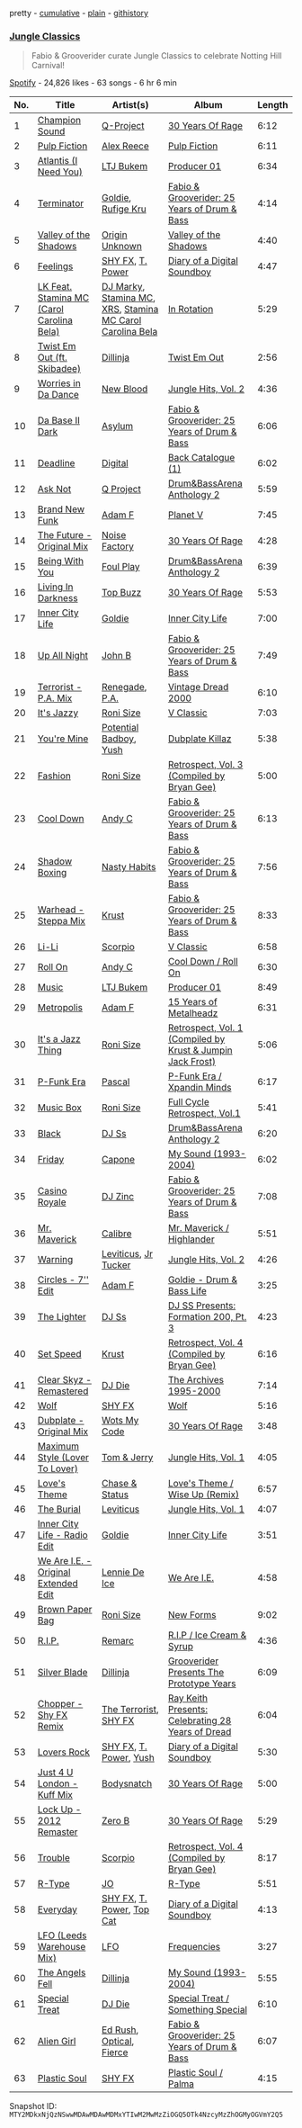 pretty - [cumulative](/playlists/cumulative/37i9dQZF1DWTv94Wk9KTkJ.md) - [plain](/playlists/plain/37i9dQZF1DWTv94Wk9KTkJ) - [githistory](https://github.githistory.xyz/mackorone/spotify-playlist-archive/blob/main/playlists/plain/37i9dQZF1DWTv94Wk9KTkJ)

### [Jungle Classics](https://open.spotify.com/playlist/37i9dQZF1DWTv94Wk9KTkJ)

> Fabio & Grooverider curate Jungle Classics to celebrate Notting Hill Carnival!

[Spotify](https://open.spotify.com/user/spotify) - 24,826 likes - 63 songs - 6 hr 6 min

| No. | Title | Artist(s) | Album | Length |
|---|---|---|---|---|
| 1 | [Champion Sound](https://open.spotify.com/track/5HUlait8F98NnmUy8PoKA2) | [Q\-Project](https://open.spotify.com/artist/7mQbqurgWLowz9iumqdV3E) | [30 Years Of Rage](https://open.spotify.com/album/23jTvoFSWLKhfS8BWIm12x) | 6:12 |
| 2 | [Pulp Fiction](https://open.spotify.com/track/4bsF2ZJgmq2JiDfyIV3CaX) | [Alex Reece](https://open.spotify.com/artist/74AkwPErO7y6jYZwR7ggJA) | [Pulp Fiction](https://open.spotify.com/album/7CrelOKM75tC3HaQ8a7dsV) | 6:11 |
| 3 | [Atlantis \(I Need You\)](https://open.spotify.com/track/2527WUoKIauHY1tx5TCetu) | [LTJ Bukem](https://open.spotify.com/artist/5Wfn5sc1w3DhMTpU7oPJZL) | [Producer 01](https://open.spotify.com/album/2YgeSuxQWw3NjUPYhjoTFl) | 6:34 |
| 4 | [Terminator](https://open.spotify.com/track/3FuuPyLf9DNNEcUIIStfQ6) | [Goldie](https://open.spotify.com/artist/2SYqJ3uDLLXZNyZdLKBy4M), [Rufige Kru](https://open.spotify.com/artist/0MgahdBy1vfsp1loFoGIAm) | [Fabio & Grooverider: 25 Years of Drum & Bass](https://open.spotify.com/album/47dIhhn4qcCG3Qa5fOijmS) | 4:14 |
| 5 | [Valley of the Shadows](https://open.spotify.com/track/6fzwardfFs6sVfNA5R1ypt) | [Origin Unknown](https://open.spotify.com/artist/6kvXn2MzCLCtsAqf5nbmho) | [Valley of the Shadows](https://open.spotify.com/album/5fWVvxaSJgpESrUvNIk9PF) | 4:40 |
| 6 | [Feelings](https://open.spotify.com/track/6ubaO4iPmPCrtSsMkfmw9v) | [SHY FX](https://open.spotify.com/artist/5oDtp2FC8VqBjTx1aT4P5j), [T\. Power](https://open.spotify.com/artist/6RWwgz4MtFCHzptyShPC1c) | [Diary of a Digital Soundboy](https://open.spotify.com/album/2AQvEaTftBRkdPm631O1rZ) | 4:47 |
| 7 | [LK Feat\. Stamina MC \(Carol Carolina Bela\)](https://open.spotify.com/track/2EiazSYyCSlBEKED2EvysD) | [DJ Marky](https://open.spotify.com/artist/1rd51IrbtX9DqoU0Zxu4TV), [Stamina MC](https://open.spotify.com/artist/4Dj3ahDCFjotIV1O5Ung6o), [XRS](https://open.spotify.com/artist/5ygGHl3fcjSnPYYJE9x1P0), [Stamina MC Carol Carolina Bela](https://open.spotify.com/artist/3LwsDbqIT1UpVagPimtEsF) | [In Rotation](https://open.spotify.com/album/7mbsNDCjwQgI6l36S4ydjt) | 5:29 |
| 8 | [Twist Em Out \(ft\. Skibadee\)](https://open.spotify.com/track/21DTlIUmuCSw2x4yFXaFsB) | [Dillinja](https://open.spotify.com/artist/5CDTMeaU6dnv24n6e4uAtk) | [Twist Em Out](https://open.spotify.com/album/6m96i8Z5jMal8VmiuvS1al) | 2:56 |
| 9 | [Worries in Da Dance](https://open.spotify.com/track/0vHc5414CTb8Clx9NKZJXc) | [New Blood](https://open.spotify.com/artist/0wloGIAKfNUOsaLO9NdEXy) | [Jungle Hits, Vol\. 2](https://open.spotify.com/album/5cUKFvWH5OENoGjbry6pQO) | 4:36 |
| 10 | [Da Base II Dark](https://open.spotify.com/track/5mLJFiXlyzO0XtsUeGvTCT) | [Asylum](https://open.spotify.com/artist/4LE2CElbO1gds922AiSdxb) | [Fabio & Grooverider: 25 Years of Drum & Bass](https://open.spotify.com/album/47dIhhn4qcCG3Qa5fOijmS) | 6:06 |
| 11 | [Deadline](https://open.spotify.com/track/4TzRHF5kvdH9Z8D0WOXc4Y) | [Digital](https://open.spotify.com/artist/4E1hBOA2Chxa8zDBeINAns) | [Back Catalogue \(1\)](https://open.spotify.com/album/3sgNIwSbJ9fjLyL5M83bdL) | 6:02 |
| 12 | [Ask Not](https://open.spotify.com/track/51rBLsTx50VmpbbUzCP7sp) | [Q Project](https://open.spotify.com/artist/6vdXDpxsaNXsxnr1D8nwhk) | [Drum&BassArena Anthology 2](https://open.spotify.com/album/1eOsA0Z2RA9EwzjpIAcBCZ) | 5:59 |
| 13 | [Brand New Funk](https://open.spotify.com/track/0rr5PxrbJY58v6JuU5Fjcf) | [Adam F](https://open.spotify.com/artist/3m38ZSwkLdeBDUhdGnFPrn) | [Planet V](https://open.spotify.com/album/6rxF7c2xQojdt0LHzoFiY7) | 7:45 |
| 14 | [The Future \- Original Mix](https://open.spotify.com/track/710iGwlb1HiUFpXv2Ixfs4) | [Noise Factory](https://open.spotify.com/artist/686XlpvIgKX6Vvlpi4DXbe) | [30 Years Of Rage](https://open.spotify.com/album/23jTvoFSWLKhfS8BWIm12x) | 4:28 |
| 15 | [Being With You](https://open.spotify.com/track/7MMoaWN2udoWXtzzqwm3t3) | [Foul Play](https://open.spotify.com/artist/67FRYUfxVqKOrS3x4emvL8) | [Drum&BassArena Anthology 2](https://open.spotify.com/album/1eOsA0Z2RA9EwzjpIAcBCZ) | 6:39 |
| 16 | [Living In Darkness](https://open.spotify.com/track/7e99icrB0nMDBt1cZ3BBJk) | [Top Buzz](https://open.spotify.com/artist/78UffBqf5LVC8kfy7ZMRmn) | [30 Years Of Rage](https://open.spotify.com/album/23jTvoFSWLKhfS8BWIm12x) | 5:53 |
| 17 | [Inner City Life](https://open.spotify.com/track/0O7xFEqePrcTUgOi4qe0uB) | [Goldie](https://open.spotify.com/artist/2SYqJ3uDLLXZNyZdLKBy4M) | [Inner City Life](https://open.spotify.com/album/3nlPv0dIcF8CNaiVzsHBsY) | 7:00 |
| 18 | [Up All Night](https://open.spotify.com/track/0bAwy8fQaqML2xvqExUPwt) | [John B](https://open.spotify.com/artist/1ytr59gpK22MnyvrvOVCmD) | [Fabio & Grooverider: 25 Years of Drum & Bass](https://open.spotify.com/album/47dIhhn4qcCG3Qa5fOijmS) | 7:49 |
| 19 | [Terrorist \- P.A\. Mix](https://open.spotify.com/track/05LBKoyVoXTQRtSO0t5CZs) | [Renegade](https://open.spotify.com/artist/3vBaLrnIgG5WCQ3pTeZexc), [P.A.](https://open.spotify.com/artist/1D0YWwTT54FXCh10i0JmNn) | [Vintage Dread 2000](https://open.spotify.com/album/1eorEF6PNbAm9UGxmPDZg8) | 6:10 |
| 20 | [It's Jazzy](https://open.spotify.com/track/7wVqeFQqdQ8V6wNjbFKYIv) | [Roni Size](https://open.spotify.com/artist/5UjqeSp9dX6Nrge7WdDukr) | [V Classic](https://open.spotify.com/album/2v6rSLlgweFFDtpDntQVPw) | 7:03 |
| 21 | [You're Mine](https://open.spotify.com/track/5TLKkQobnJlVENML3PxzUR) | [Potential Badboy](https://open.spotify.com/artist/3tgRH8lQ25Totz9QkeyC3n), [Yush](https://open.spotify.com/artist/6vG5fLQGKPnMzSbxV4diFH) | [Dubplate Killaz](https://open.spotify.com/album/096J2vynHydlBYz9CDB6ua) | 5:38 |
| 22 | [Fashion](https://open.spotify.com/track/0e7oJ8jq3JUKSMAHPfvV5l) | [Roni Size](https://open.spotify.com/artist/5UjqeSp9dX6Nrge7WdDukr) | [Retrospect, Vol\. 3 \(Compiled by Bryan Gee\)](https://open.spotify.com/album/4NOzAzUj0w0Vp26rfD6g0q) | 5:00 |
| 23 | [Cool Down](https://open.spotify.com/track/1KZUMB2OV0JBqhb85cWG35) | [Andy C](https://open.spotify.com/artist/75HK7rgkmDMTnWwwmcN53N) | [Fabio & Grooverider: 25 Years of Drum & Bass](https://open.spotify.com/album/47dIhhn4qcCG3Qa5fOijmS) | 6:13 |
| 24 | [Shadow Boxing](https://open.spotify.com/track/4cU5qrsLFvtKpjuT81LFcO) | [Nasty Habits](https://open.spotify.com/artist/0vwtyGuO0WA8e6jW5dR00u) | [Fabio & Grooverider: 25 Years of Drum & Bass](https://open.spotify.com/album/47dIhhn4qcCG3Qa5fOijmS) | 7:56 |
| 25 | [Warhead \- Steppa Mix](https://open.spotify.com/track/3xvO35oGHiO5PqWjhnpql3) | [Krust](https://open.spotify.com/artist/6WPeOlm3f3UGoO1l6OPOUO) | [Fabio & Grooverider: 25 Years of Drum & Bass](https://open.spotify.com/album/47dIhhn4qcCG3Qa5fOijmS) | 8:33 |
| 26 | [Li\-Li](https://open.spotify.com/track/5MNwcuc9C0v2aO62g9HKbg) | [Scorpio](https://open.spotify.com/artist/3eFTNcu3kCvIskNzXllI7C) | [V Classic](https://open.spotify.com/album/2v6rSLlgweFFDtpDntQVPw) | 6:58 |
| 27 | [Roll On](https://open.spotify.com/track/3PKC2or5A3FFoGbHhVIml4) | [Andy C](https://open.spotify.com/artist/75HK7rgkmDMTnWwwmcN53N) | [Cool Down / Roll On](https://open.spotify.com/album/7tM2X4Nxg8oyJOkjcAibCi) | 6:30 |
| 28 | [Music](https://open.spotify.com/track/6CsR5QRDFvvvfEFbG4Ae8S) | [LTJ Bukem](https://open.spotify.com/artist/5Wfn5sc1w3DhMTpU7oPJZL) | [Producer 01](https://open.spotify.com/album/2YgeSuxQWw3NjUPYhjoTFl) | 8:49 |
| 29 | [Metropolis](https://open.spotify.com/track/3SRLSSTHyRY50ufRVA8BzK) | [Adam F](https://open.spotify.com/artist/3m38ZSwkLdeBDUhdGnFPrn) | [15 Years of Metalheadz](https://open.spotify.com/album/1T6Pw94DnmYPnOHIsMAi00) | 6:31 |
| 30 | [It's a Jazz Thing](https://open.spotify.com/track/2Bo0bCcUSyJJ61Vsnos7W3) | [Roni Size](https://open.spotify.com/artist/5UjqeSp9dX6Nrge7WdDukr) | [Retrospect, Vol\. 1 \(Compiled by Krust & Jumpin Jack Frost\)](https://open.spotify.com/album/4vjqkTq7RnE9fXrrYwVTzg) | 5:06 |
| 31 | [P\-Funk Era](https://open.spotify.com/track/4IXgVaSfSuch1UsZCttR0M) | [Pascal](https://open.spotify.com/artist/7oFOEJjZHWP1Jcf8KyZFiB) | [P\-Funk Era / Xpandin Minds](https://open.spotify.com/album/6BBDJASlUECD0JLKHVVqxJ) | 6:17 |
| 32 | [Music Box](https://open.spotify.com/track/4sc1vxG0vThlRyH3PW5D8V) | [Roni Size](https://open.spotify.com/artist/5UjqeSp9dX6Nrge7WdDukr) | [Full Cycle Retrospect, Vol.1](https://open.spotify.com/album/1z8txZreg52xcbcqhxiR2M) | 5:41 |
| 33 | [Black](https://open.spotify.com/track/6kYRYTAG6HRquVbw0wBXP8) | [DJ Ss](https://open.spotify.com/artist/6hCo4lPE8hHJydoluW7luI) | [Drum&BassArena Anthology 2](https://open.spotify.com/album/1eOsA0Z2RA9EwzjpIAcBCZ) | 6:20 |
| 34 | [Friday](https://open.spotify.com/track/6qohLmmaqe51pAuuYpzvoK) | [Capone](https://open.spotify.com/artist/3MG5skX8kY7y3ddc9sCjzH) | [My Sound \(1993\-2004\)](https://open.spotify.com/album/4A5MWJNO23SnZ4maBP9Y5R) | 6:02 |
| 35 | [Casino Royale](https://open.spotify.com/track/6QkyvfpNEhuNngCbwIGbuZ) | [DJ Zinc](https://open.spotify.com/artist/1cwlYsgHBYvLzT4C24AliQ) | [Fabio & Grooverider: 25 Years of Drum & Bass](https://open.spotify.com/album/47dIhhn4qcCG3Qa5fOijmS) | 7:08 |
| 36 | [Mr\. Maverick](https://open.spotify.com/track/5jPGG0sycNwxFNMIf4exGY) | [Calibre](https://open.spotify.com/artist/0sklgkoO5JeS7YNhHS5EmH) | [Mr\. Maverick / Highlander](https://open.spotify.com/album/2YJxmwGjwAA5pwUlZifJC2) | 5:51 |
| 37 | [Warning](https://open.spotify.com/track/2FCNHR0kI1jko7E3xHytSQ) | [Leviticus](https://open.spotify.com/artist/78jhiSCR4W1RQvj1rT0pwt), [Jr Tucker](https://open.spotify.com/artist/6PGcnQR7s3G0K0u9GEps9b) | [Jungle Hits, Vol\. 2](https://open.spotify.com/album/5cUKFvWH5OENoGjbry6pQO) | 4:26 |
| 38 | [Circles \- 7'' Edit](https://open.spotify.com/track/304JMZX02tKwdRIERv2Tjm) | [Adam F](https://open.spotify.com/artist/3m38ZSwkLdeBDUhdGnFPrn) | [Goldie \- Drum & Bass Life](https://open.spotify.com/album/1yMA2d3Zt8bFnouOU4au3H) | 3:25 |
| 39 | [The Lighter](https://open.spotify.com/track/6tkNpYnAeGfANgcpLC8x8r) | [DJ Ss](https://open.spotify.com/artist/6hCo4lPE8hHJydoluW7luI) | [DJ SS Presents: Formation 200, Pt\. 3](https://open.spotify.com/album/5GjFGbgUiTrthYdEUMBIAD) | 4:23 |
| 40 | [Set Speed](https://open.spotify.com/track/46UB0nopyfva421QE4lcGZ) | [Krust](https://open.spotify.com/artist/6WPeOlm3f3UGoO1l6OPOUO) | [Retrospect, Vol\. 4 \(Compiled by Bryan Gee\)](https://open.spotify.com/album/406QhkLcdXYnoKpPVFZGG2) | 6:16 |
| 41 | [Clear Skyz \- Remastered](https://open.spotify.com/track/2wYa49JyeS0bBUpzYdfjmq) | [DJ Die](https://open.spotify.com/artist/3kekxNoUNHgl8dXW3yjC8a) | [The Archives 1995\-2000](https://open.spotify.com/album/0BCMJREyslbjmmdyOU6gsF) | 7:14 |
| 42 | [Wolf](https://open.spotify.com/track/08yUHtVms9Dqewhf8UeaFL) | [SHY FX](https://open.spotify.com/artist/5oDtp2FC8VqBjTx1aT4P5j) | [Wolf](https://open.spotify.com/album/2fwoO9L4EcPYmLuhv5UADA) | 5:16 |
| 43 | [Dubplate \- Original Mix](https://open.spotify.com/track/2frRwm6fcru9Ba7MeHbaV4) | [Wots My Code](https://open.spotify.com/artist/2oyVj5zi616mZj2od6LSsV) | [30 Years Of Rage](https://open.spotify.com/album/23jTvoFSWLKhfS8BWIm12x) | 3:48 |
| 44 | [Maximum Style \(Lover To Lover\)](https://open.spotify.com/track/5aqLROQOpWX2H8Q3b0IB6b) | [Tom & Jerry](https://open.spotify.com/artist/11XdPK1p3uSxX0qiBy5WBZ) | [Jungle Hits, Vol\. 1](https://open.spotify.com/album/6ajFWIR0zVPWu3cBj68B4z) | 4:05 |
| 45 | [Love's Theme](https://open.spotify.com/track/27zanJuWM1U5QZ6k8M7p7z) | [Chase & Status](https://open.spotify.com/artist/3jNkaOXasoc7RsxdchvEVq) | [Love's Theme / Wise Up \(Remix\)](https://open.spotify.com/album/1IZIJ0O0Le0ClVRKtlVnN6) | 6:57 |
| 46 | [The Burial](https://open.spotify.com/track/0BIAlQguOM4MSEDUjqOqkc) | [Leviticus](https://open.spotify.com/artist/78jhiSCR4W1RQvj1rT0pwt) | [Jungle Hits, Vol\. 1](https://open.spotify.com/album/6ajFWIR0zVPWu3cBj68B4z) | 4:07 |
| 47 | [Inner City Life \- Radio Edit](https://open.spotify.com/track/4TOIdyhxz1xgAlrrz2HHhT) | [Goldie](https://open.spotify.com/artist/2SYqJ3uDLLXZNyZdLKBy4M) | [Inner City Life](https://open.spotify.com/album/3nlPv0dIcF8CNaiVzsHBsY) | 3:51 |
| 48 | [We Are I.E\. \- Original Extended Edit](https://open.spotify.com/track/7Li4jlU5MVqS5f3J2ooviA) | [Lennie De Ice](https://open.spotify.com/artist/5FlgrBF71OneBX2lLRe4Tj) | [We Are I.E.](https://open.spotify.com/album/0tZD3DurMqNzntpB60M5cH) | 4:58 |
| 49 | [Brown Paper Bag](https://open.spotify.com/track/4i3JEpLw2pC4xfiTF30hUG) | [Roni Size](https://open.spotify.com/artist/5UjqeSp9dX6Nrge7WdDukr) | [New Forms](https://open.spotify.com/album/0RFE2IiZa7OCGrEZngGlGJ) | 9:02 |
| 50 | [R.I.P.](https://open.spotify.com/track/1SHNtEYq8rz1MnCpAQVHnP) | [Remarc](https://open.spotify.com/artist/0nCxyI85p7XgWv2LLv4S9d) | [R.I.P / Ice Cream & Syrup](https://open.spotify.com/album/5RX5DEe12BK2L8FCCPQv3W) | 4:36 |
| 51 | [Silver Blade](https://open.spotify.com/track/1s9tcRjndtotvKstBWGGyf) | [Dillinja](https://open.spotify.com/artist/5CDTMeaU6dnv24n6e4uAtk) | [Grooverider Presents The Prototype Years](https://open.spotify.com/album/7ewM0AVaBniZo7cGKssDBm) | 6:09 |
| 52 | [Chopper \- Shy FX Remix](https://open.spotify.com/track/5yPnE6Ce1oOVEW1ANdkZBz) | [The Terrorist](https://open.spotify.com/artist/3UeHTgwyhJ0e4gHbmt9OZt), [SHY FX](https://open.spotify.com/artist/5oDtp2FC8VqBjTx1aT4P5j) | [Ray Keith Presents: Celebrating 28 Years of Dread](https://open.spotify.com/album/3VzhZbLtkiswKmgfQcgt9F) | 6:04 |
| 53 | [Lovers Rock](https://open.spotify.com/track/6AIixnh4cpy9Z2Ju65iLrI) | [SHY FX](https://open.spotify.com/artist/5oDtp2FC8VqBjTx1aT4P5j), [T\. Power](https://open.spotify.com/artist/6RWwgz4MtFCHzptyShPC1c), [Yush](https://open.spotify.com/artist/6vG5fLQGKPnMzSbxV4diFH) | [Diary of a Digital Soundboy](https://open.spotify.com/album/2AQvEaTftBRkdPm631O1rZ) | 5:30 |
| 54 | [Just 4 U London \- Kuff Mix](https://open.spotify.com/track/3dEWwAany0TEi2i4KJtb38) | [Bodysnatch](https://open.spotify.com/artist/3ws6T11scXa8qz58yVkEXO) | [30 Years Of Rage](https://open.spotify.com/album/23jTvoFSWLKhfS8BWIm12x) | 5:00 |
| 55 | [Lock Up \- 2012 Remaster](https://open.spotify.com/track/0oYgTBH5dBkm4NRKYnacHT) | [Zero B](https://open.spotify.com/artist/5EAJLDcfq4jTZOXctmtjHb) | [30 Years Of Rage](https://open.spotify.com/album/23jTvoFSWLKhfS8BWIm12x) | 5:29 |
| 56 | [Trouble](https://open.spotify.com/track/38qKPWcyAn2oOK4qHHC4q9) | [Scorpio](https://open.spotify.com/artist/3eFTNcu3kCvIskNzXllI7C) | [Retrospect, Vol\. 4 \(Compiled by Bryan Gee\)](https://open.spotify.com/album/406QhkLcdXYnoKpPVFZGG2) | 8:17 |
| 57 | [R\-Type](https://open.spotify.com/track/7dbLrhsvRgiVuNeH0Z4qmU) | [JO](https://open.spotify.com/artist/46Scby7F7aX92EBG62dhwb) | [R\-Type](https://open.spotify.com/album/0Y3bugifyxeyXg6uDWHu3B) | 5:51 |
| 58 | [Everyday](https://open.spotify.com/track/5TV6RtMqvsna7QejxrT4lL) | [SHY FX](https://open.spotify.com/artist/5oDtp2FC8VqBjTx1aT4P5j), [T\. Power](https://open.spotify.com/artist/6RWwgz4MtFCHzptyShPC1c), [Top Cat](https://open.spotify.com/artist/3QR3QV1qQuTpcy1DIqOw9j) | [Diary of a Digital Soundboy](https://open.spotify.com/album/2AQvEaTftBRkdPm631O1rZ) | 4:13 |
| 59 | [LFO \(Leeds Warehouse Mix\)](https://open.spotify.com/track/1ENkpHz1LU2JlH0g3HnO2W) | [LFO](https://open.spotify.com/artist/2M0T4a1pkOC5nifN9W6e9e) | [Frequencies](https://open.spotify.com/album/5HJhDqS70hQWNdOwQjY5b0) | 3:27 |
| 60 | [The Angels Fell](https://open.spotify.com/track/2KL9mHCn3aSZJzxpJM4HNb) | [Dillinja](https://open.spotify.com/artist/5CDTMeaU6dnv24n6e4uAtk) | [My Sound \(1993\-2004\)](https://open.spotify.com/album/4A5MWJNO23SnZ4maBP9Y5R) | 5:55 |
| 61 | [Special Treat](https://open.spotify.com/track/1s5Bv2NHocHteI45nkHODj) | [DJ Die](https://open.spotify.com/artist/3kekxNoUNHgl8dXW3yjC8a) | [Special Treat / Something Special](https://open.spotify.com/album/3ig3deskwouXP6yyBvtpBO) | 6:10 |
| 62 | [Alien Girl](https://open.spotify.com/track/4wfLJ3Qaarh8jQRrYGS1wG) | [Ed Rush](https://open.spotify.com/artist/6gj4aZLxVGCdFPMThH6q6q), [Optical](https://open.spotify.com/artist/1vRz3sCz7iKtrmXK4HB1MI), [Fierce](https://open.spotify.com/artist/6IDHX7nEOQTGbUeIETi45e) | [Fabio & Grooverider: 25 Years of Drum & Bass](https://open.spotify.com/album/47dIhhn4qcCG3Qa5fOijmS) | 6:07 |
| 63 | [Plastic Soul](https://open.spotify.com/track/6tYGNeg1NX4eqX4kPpY18G) | [SHY FX](https://open.spotify.com/artist/5oDtp2FC8VqBjTx1aT4P5j) | [Plastic Soul / Palma](https://open.spotify.com/album/4iXB74FtxTdDyY542cSQPo) | 4:15 |

Snapshot ID: `MTY2MDkxNjQzNSwwMDAwMDAwMDMxYTIwM2MwMzZiOGQ5OTk4NzcyMzZhOGMyOGVmY2Q5`
